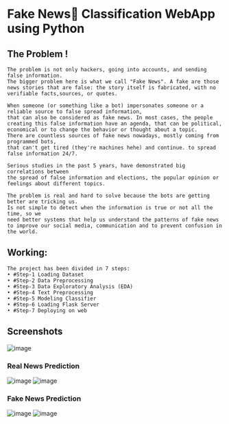 #  Fake News📰 Classification WebApp using Python

## The Problem !
    The problem is not only hackers, going into accounts, and sending false information. 
    The bigger problem here is what we call "Fake News". A fake are those news stories that are false: the story itself is fabricated, with no verifiable facts,sources, or quotes.
    
    When someone (or something like a bot) impersonates someone or a reliable source to false spread information, 
    that can also be considered as fake news. In most cases, the people creating this false information have an agenda, that can be political, 
    economical or to change the behavior or thought about a topic.
    There are countless sources of fake news nowadays, mostly coming from programmed bots, 
    that can't get tired (they're machines hehe) and continue. to spread false information 24/7.
    
    Serious studies in the past 5 years, have demonstrated big correlations between 
    the spread of false information and elections, the popular opinion or feelings about different topics.
    
    The problem is real and hard to solve because the bots are getting better are tricking us. 
    Is not simple to detect when the information is true or not all the time, so we 
    need better systems that help us understand the patterns of fake news to improve our social media, communication and to prevent confusion in the world.

## Working:
    The project has been divided in 7 steps:
    • #Step-1 Loading Dataset
    • #Step-2 Data Preprocessing
    • #Step-3 Data Exploratory Analysis (EDA)
    • #Step-4 Text Preprocessing
    • #Step-5 Modeling Classifier
    • #Step-6 Loading Flask Server
    • #Step-7 Deploying on web


## Screenshots

![image](https://user-images.githubusercontent.com/69417609/142776541-b818143a-808f-452e-bb8c-fdb8347e9cd3.png)

### Real News Prediction
![image](https://user-images.githubusercontent.com/69417609/142776605-4b7b05b4-25fe-43e8-8935-2c46b9e74de6.png)
![image](https://user-images.githubusercontent.com/69417609/142776626-bfeb79e3-0b86-4ef1-bd37-d77e0ee90112.png)

### Fake News Prediction
![image](https://user-images.githubusercontent.com/69417609/142776659-c8c3d5fc-73e3-40d3-911f-20d1df9a88f8.png)
![image](https://user-images.githubusercontent.com/69417609/142776671-0c6dfa7b-548b-4d2d-ac6d-0b25613a6420.png)




